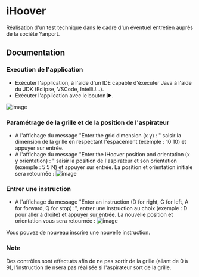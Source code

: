 # iHoover
Réalisation d'un test technique dans le cadre d'un éventuel entretien auprès de la société Yanport.

## Documentation

### Execution de l'application
* Exécuter l'application, à l'aide d'un IDE capable d'éxecuter Java à l'aide du JDK (Eclipse, VSCode, IntelliJ...).
* Exécuter l'application avec le bouton ▶️.

![image](https://github.com/HJRencontre/java_iHoover/assets/93084483/3d1ff7b2-e14e-42d9-aa12-dbb6eba38c1c)

### Paramétrage de la grille et de la position de l'aspirateur
* A l'affichage du message "Enter the grid dimension (x y) : " saisir la dimension de la grille en respectant l'espacement (exemple : 10 10) et appuyer sur entrée.
* A l'affichage du message "Enter the iHoover position and orientation (x y orientation) : " saisir la position de l'aspirateur et son orientation (exemple : 5 5 N) et appuyer sur entrée. 
La position et orientation initiale sera retournée :
![image](https://github.com/HJRencontre/java_iHoover/assets/93084483/64c20420-8ae8-4107-a636-c31339fcf629)


### Entrer une instruction
* A l'affichage du message "Enter an instruction (D for right, G for left, A for forward, Q for stop) :", entrer une instruction au choix (exemple : D pour aller à droite) et appuyer sur entrée.
La nouvelle position et orientation vous sera retournée :
![image](https://github.com/HJRencontre/java_iHoover/assets/93084483/f46be8ae-952b-4200-aa22-d49c4d20ee38)

Vous pouvez de nouveau inscrire une nouvelle instruction.

### Note
Des contrôles sont effectués afin de ne pas sortir de la grille (allant de 0 à 9), l'instruction de nsera pas réalisée si l'aspirateur sort de la grille.


